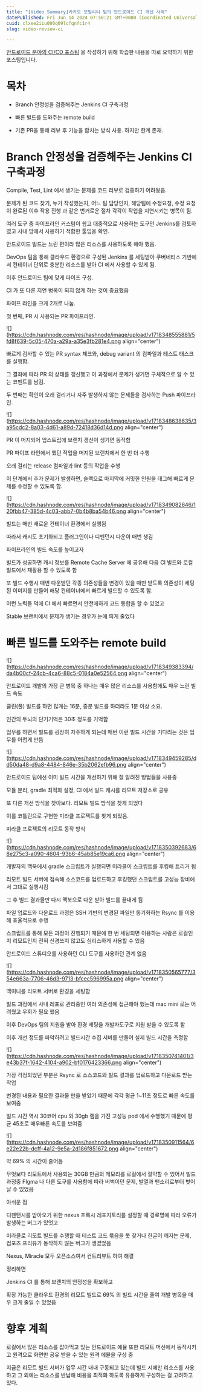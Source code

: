 ```yaml
---
title: "[Video Summary]카카오 모빌리티 팀의 안드로이드 CI 개선 사례"
datePublished: Fri Jun 14 2024 07:50:21 GMT+0000 (Coordinated Universal Time)
cuid: clxee2iiu000q09lcfqnfc1r4
slug: video-review-ci

---
```


[안드로이드 분야의 CI/CD 포스팅](https://hashnode.com/preview/666bb7b91328932b05ad0178) 을 작성하기 위해 학습한 내용을 따로 요약하기 위한 포스팅입니다.

# 목차

* Branch 안정성을 검증해주는 Jenkins CI 구축과정
    
* 빠른 빌드를 도와주는 remote build
    
* 기존 PR을 통해 리뷰 후 기능을 합치는 방식 사용. 하지만 한계 존재.
    

# Branch 안정성을 검증해주는 Jenkins CI 구축과정

Compile, Test, Lint 에서 생기는 문제를 코드 리뷰로 검증하기 어려웠음.

문제가 된 코드 찾기, 누가 작성했는지, 어느 팀 담당인지, 해당팀에 수정요청, 수정 요청이 완료된 이후 작용 진행 과 같은 번거로운 절차 각각이 작업을 지연시키는 병목이 됨.

여러 도구 중 파이프라인 커스텀이 쉽고 대중적으로 사용하는 도구인 Jenkins를 검토하였고 사내 망에서 사용하기 적합한 툴임을 확인.

안드로이드 빌드는 느린 편이라 많은 리소스를 사용하도록 해야 했음.

DevOps 팀을 통해 클라우드 환경으로 구성된 Jenkins 를 세팅받아 쿠버네티스 기반에서 컨테이너 단위로 충분한 리소스를 받아 CI 에서 사용할 수 있게 됨.

이후 안드로이드 팀에 맞게 파이프 구성.

CI 가 또 다른 지연 병목이 되지 않게 하는 것이 중요했음

파이프 라인을 크게 2개로 나눔.

첫 번째, PR 시 사용되는 PR 파이프라인.

![](https://cdn.hashnode.com/res/hashnode/image/upload/v1718348555881/5fd8f639-5c05-470a-a29a-a35e3fb281e4.png align="center")

빠르게 검사할 수 있는 PR syntax 체크와, debug variant 의 컴파일과 테스트 태스크를 실행함.

그 결좌에 따라 PR 의 상태를 갱신했고 이 과정에서 문제가 생기면 구체적으로 알 수 있는 코멘트를 남김.

두 번째는 확인이 오래 걸리거나 자주 발생하지 않는 문제들을 검사하는 Push 파이프라인.

![](https://cdn.hashnode.com/res/hashnode/image/upload/v1718348638635/3a95cdc2-8a03-4d61-a89d-72418d36d14d.png align="center")

PR 이 머지되어 업스트립에 브랜치 갱신이 생기면 동작함

PR 파이프 라인에서 했던 작업을 머지된 브랜치에서 한 번 더 수행

오래 걸리는 release 컴파일과 lint 등의 작업을 수행

이 단계에서 추가 문제가 발생하면, 슬랙으로 마지막에 커밋한 인원을 태그해 빠르게 문제를 수정할 수 있도록 함.

![](https://cdn.hashnode.com/res/hashnode/image/upload/v1718349082646/120fbb47-385d-4c03-abb7-0b4b8ba54b46.png align="center")

빌드는 매번 새로운 컨테이너 환경에서 실행됨

따라서 캐시도 초기화되고 플러그인이나 디펜던시 다운이 매번 생김

파이프라인의 빌드 속도를 높이고자

빌드가 성공하면 캐시 정보를 Remote Cache Server 에 공유해 다음 CI 빌드와 로컬 빌드에서 재활용 할 수 있도록 함

또 빌드 수행시 매번 다운받던 각종 의존성들을 변경이 있을 때만 받도록 의존성이 세팅된 이미지를 만들어 해당 컨테이너에서 빠르게 빌드할 수 있도록 함.

이런 노력들 덕에 CI 에서 빠르면서 안전에하게 코드 통합을 할 수 있었고

Stable 브랜치에서 문제가 생기는 경우가 눈에 띄게 줄었다

# 빠른 빌드를 도와주는 remote build

![](https://cdn.hashnode.com/res/hashnode/image/upload/v1718349383394/da4b00cf-24cb-4ca6-88c5-0184a0e52564.png align="center")

안드로이드 개발의 가장 큰 병목 중 하나는 매우 많은 리소스를 사용함에도 매우 느린 빌드 속도

클린(풀) 빌드를 하면 많게는 16분, 증분 빌드를 하더라도 1분 이상 소요.

인간의 두뇌의 단기기억은 30초 정도를 기억함

업무를 하면서 빌드를 굉장히 자주하게 되는데 매번 이런 빌드 시간을 기다리는 것은 업무를 어렵게 만듬

![](https://cdn.hashnode.com/res/hashnode/image/upload/v1718349459285/dd50da48-d9a8-4484-846e-35b2062efb96.png align="center")

안드로이드 팀에선 이미 빌드 시간을 개선하기 위해 잘 알려진 방법들을 사용중

모듈 분리, gradle 최적화 설정, CI 에서 빌드 캐시를 리모트 저장소로 공유

또 다른 개선 방식을 찾아보다. 리모트 빌드 방식을 찾게 되었다

이를 코틀린으로 구현한 미라클 프로젝트를 찾게 되었음.

미라클 프로젝트의 리모트 동작 방식

![](https://cdn.hashnode.com/res/hashnode/image/upload/v1718350392683/68e275c3-a090-4604-93b6-45ab85e19ca6.png align="center")

개발자의 맥북에서 gradle 스크립트가 실행되면 미라클이 스크립트를 후킹해 트리거 됨

리모트 빌드 서버에 접속해 소스코드를 업로드하고 후킹했던 스크립트를 고성능 장비에서 그대로 실행시킴

그 후 빌드 결과물만 다시 맥북으로 다운 받아 빌드를 끝내게 됨

파일 업로드와 다운로드 과정은 SSH 기반의 변경된 파일만 동기화하는 Rsync 를 이용해 효율적으로 수행

스크립트를 통해 모든 과정이 진행되기 때문에 한 번 세팅되면 이용하는 사람은 로컬인지 리모트인지 전혀 신경쓰지 않고도 심리스하게 사용할 수 있음

안드로이드 스튜디오를 사용하던 CLI 도구를 사용하던 관계 없음

![](https://cdn.hashnode.com/res/hashnode/image/upload/v1718350565777/354e663a-7706-46d3-9713-bfcec596995a.png align="center")

맥미니를 리모트 서버로 환경을 세팅함

빌드 과정에서 사내 레포로 관리중인 여러 의존성에 접근해야 했는데 mac mini 로는 어려웠고 우회가 필요 했음

이후 DevOps 팀의 지원을 받아 환경 세팅을 개발자도구로 지원 받을 수 있도록 함

이후 개선 정도를 파악하려고 빌드시간 수집 서버를 만들어 실제 빌드 시간을 측정함

![](https://cdn.hashnode.com/res/hashnode/image/upload/v1718350741401/3e43b37f-1642-4104-a902-bf0176423366.png align="center")

가장 걱정되었던 부분은 Rsync 로 소스코드와 빌드 결과를 업로드하고 다운로드 받는 작업

변경된 내용과 필요한 결과물 만을 받았기 때문에 각각 평균 1~11초 정도로 빠른 속도를 보여줌

빌드 시간 역시 30코어 cpu 와 30gb 램을 가진 고성능 pod 에서 수행했기 때문에 평균 45초로 매우빠른 속도를 보여줌

![](https://cdn.hashnode.com/res/hashnode/image/upload/v1718350911564/6e22e22b-dcff-4a12-9e5a-2d186f851672.png align="center")

약 69% 의 시간이 줄어듬

무엇보다 리모트에서 사용되는 30GB 만큼의 메모리를 로컬에서 절약할 수 있어서 빌드 과정중 FIgma 나 다른 도구를 사용함에 따라 버벅이던 문제, 발열과 팬소리로부터 벗어날 수 있었음

아쉬운 점

디펜턴시를 받아오기 위한 nexus 프록시 레포지토리를 설정할 때 경로명에 따라 오류가 발생하는 버그가 있엇고

미라클로 리모트 빌드를 수행할 때 테스트 코드 묶음을 못 찾거나 한글이 깨지는 문제, 컴포즈 프리뷰가 동작하지 않는 버그가 생겼었음

Nexus, Miracle 모두 오픈소스여서 컨트리뷰트 하여 해결

정리하면

Jenkins CI 를 통해 브랜치의 안정성을 확보하고

확장 가능한 클라우드 환경의 리모트 빌드로 69% 의 빌드 시간을 줄여 개발 병목을 매우 크게 줄일 수 있었음

# 향후 계획

로컬에서 많은 리소스를 잡아먹고 있는 안드로이드 에뮬 또한 리모트 머신에서 동작시키고 원격으로 화면만 공유 받을 수 있는 원격 에뮬을 구상 중

지금은 리모트 빌드 서버가 업무 시간 내내 구동되고 있는데 빌드 시에만 리소스를 사용하고 그 외에는 리소스를 반납해 비용을 최적화 하도록 유용하게 구성하는 걸 고려하고 있다.